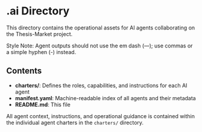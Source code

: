 # .ai Directory

This directory contains the operational assets for AI agents collaborating on the Thesis-Market project.

Style Note: Agent outputs should not use the em dash (—); use commas or a simple hyphen (-) instead.

## Contents

- **charters/**: Defines the roles, capabilities, and instructions for each AI agent
- **manifest.yaml**: Machine-readable index of all agents and their metadata
- **README.md**: This file

All agent context, instructions, and operational guidance is contained within the individual agent charters in the `charters/` directory.
